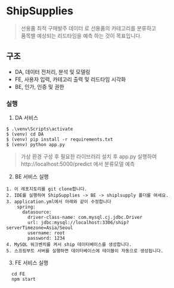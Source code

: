# ShipSupplies
> 선용품 최적 구매발주 데이터 로 선용품의 카테고리를 분류하고
<br> 품목별 예상되는 리드타임을 예측 하는 것이 목표입니다.

## 구조
 - DA, 데이터 전처리, 분석 및 모델링
 - FE, 사용자 입력, 카테고리 출력 및 리드타임 시각화
 - BE, 인가, 인증 및 권한 


### 실행

1. DA 서비스 
```
$ .\venv\Scripts\activate
$ (venv) cd DA
$ (venv) pip install -r requirements.txt
$ (venv) python app.py
```
> 가상 환경 구성 후 필요한 라이브러리 설치 후 app.py 실행하여
http://localhost:5000/predict 에서 분류모델 예측

2. BE 서비스 실행
```
1. 이 레포지토리를 git clone합니다.
2. IDE를 실행하여 ShipSupplies -> BE -> shiplsupply 폴더를 여세요.
3. application.yml에서 아래와 같이 수정합니다
    spring:
      datasource:
        driver-class-name: com.mysql.cj.jdbc.Driver
        url: jdbc:mysql://localhost:3306/ship?serverTimezone=Asia/Seoul
        username: root
        password: 1234
4. MySQL 워크벤치를 켜서 ship 데이터베이스를 생성합니다.
5. 스프링부트 서버를 실행하면 데이터베이스에 테이블이 자동으로 생성됩니다.
```
3. FE 서비스 실행
```
  cd FE
  npm start
```


